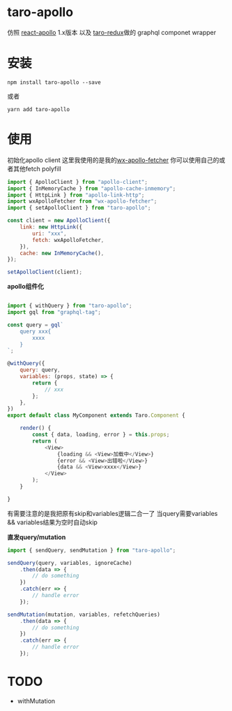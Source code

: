 # taro-apollo

仿照 [react-apollo](https://github.com/apollographql/react-apollo) 1.x版本 以及 [taro-redux](https://github.com/NervJS/taro/tree/master/packages/taro-redux)做的 graphql componet wrapper

# 安装
```
npm install taro-apollo --save
```
或者
```
yarn add taro-apollo
```

# 使用

初始化apollo client 
这里我使用的是我的[wx-apollo-fetcher](https://github.com/kdong007/wx-apollo-fetcher) 你可以使用自己的或者其他fetch polyfill
```js
import { ApolloClient } from "apollo-client";
import { InMemoryCache } from "apollo-cache-inmemory";
import { HttpLink } from "apollo-link-http";
import wxApolloFetcher from "wx-apollo-fetcher";
import { setApolloClient } from "taro-apollo";

const client = new ApolloClient({
    link: new HttpLink({
        uri: "xxx",
        fetch: wxApolloFetcher,
    }),
    cache: new InMemoryCache(),
});

setApolloClient(client);
```

**apollo组件化**
```js

import { withQuery } from "taro-apollo";
import gql from "graphql-tag";

const query = gql`
    query xxx{
        xxxx
    }
`;

@withQuery({
    query: query,
    variables: (props, state) => {
        return {
            // xxx
        };
    },
})
export default class MyComponent extends Taro.Component {

    render() {
        const { data, loading, error } = this.props;
        return (
            <View>
                {loading && <View>加载中</View>}
                {error && <View>出错啦</View>}
                {data && <View>xxxx</View>}
            </View>
        );
    }

}
```
有需要注意的是我把原有skip和variables逻辑二合一了 当query需要variables && variables结果为空时自动skip


**直发query/mutation**
```js
import { sendQuery, sendMutation } from "taro-apollo";

sendQuery(query, variables, ignoreCache)
    .then(data => {
        // do something
    })
    .catch(err => {
        // handle error
    });

sendMutation(mutation, variables, refetchQueries)
    .then(data => {
        // do something
    })
    .catch(err => {
        // handle error
    });
```

# TODO
- withMutation



